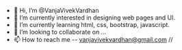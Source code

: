 - 👋 Hi, I’m @VanjaVivekVardhan
- 👀 I’m currently interested in designing web pages and UI.
- 🌱 I’m currently learning html, css, bootstrap, javascript.
- 💞️ I’m looking to collaborate on ...
- 📫 How to reach me -- vanjavivekvardhan@gmail.com // 

<!---
VanjaVivekVardhan/VanjaVivekVardhan is a ✨ special ✨ repository because its `README.md` (this file) appears on your GitHub profile.
You can click the Preview link to take a look at your changes.
--->
